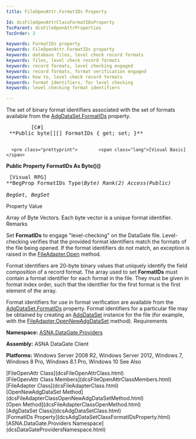 ```yaml
---
title: FileOpenAttr.FormatIDs Property

Id: dcsFileOpenAttrClassFormatIDsProperty
TocParent: dcsFileOpenAttrProperties
TocOrder: 2

keywords: FormatIDs property
keywords: FileOpenAttr.FormatIDs property
keywords: database files, level check record formats
keywords: files, level check record formats
keywords: record formats, level checking engaged
keywords: record formats, format verification engaged
keywords: how to, level check record formats
keywords: format identifiers, for level checking
keywords: level checking format identifiers

---
```


The set of binary format identifiers associated with the set of formats available from the [AdgDataSet.FormatIDs](dcsAdgDataSetClassFormatIDsProperty.html) property.
<pre class="prettyprint">        <span class="lang">[C#]</span>
 **Public byte[][] FormatIDs { get; set; }** 
      </pre>
      <pre class="prettyprint">        <span class="lang">[Visual Basic]</span>
 **Public Property FormatIDs As Byte()()** 
      </pre>
      <pre class="prettyprint">
        <span class="lang">[Visual RPG]</span>
 **BegProp FormatIDs Type(*Byte) Rank(2) Access(*Public)<br />   BegGet, BegSet** 
      </pre>

Property Value

Array of Byte Vectors. Each byte vector is a unique format identifier.
Remarks

Set **FormatIDs** to engage "level-checking" on the DataGate file. Level-checking verifies that the provided format identifiers match the formats of the file being opened. If the format identifiers do not match, an exception is raised in the [FileAdapter.Open](dcsFileAdapterClassOpenMethod.html) method.

Format identifiers are 20-byte binary values that uniquely identify the field composition of a record format. The array used to set **FormatIDs** must contain a format identifier for each format in the file. They must be given in format index order, such that the identifier for the first format is the first element of the array.

Format identifiers for use in format verification are available from the [AdgDataSet.FormatIDs](dcsAdgDataSetClassFormatIDsProperty.html) property. Format identifiers for a particular file may be obtained by creating an [AdgDataSet](dcsAdgDataSetClass.html) instance for the file (for example, with the [ FileAdapter.OpenNewAdgDataSet](dcsFileAdapterClassOpenNewAdgDataSetMethod.html) method).
Requirements

**Namespace:** [ ASNA.DataGate.Providers](dcsDataGateProvidersNamespace.html) 

**Assembly:** ASNA DataGate Client

**Platforms:** Windows Server 2008 R2, Windows Server 2012, Windows 7, Windows 8 Pro, Windows 8.1 Pro, Windows 10
See Also

<dl />
      [FileOpenAttr Class](dcsFileOpenAttrClass.html)
      <br />
      [FileOpenAttr Class Members](dcsFileOpenAttrClassMembers.html)
      <br />
      [FileAdapter Class](dcsFileAdapterClass.html)
      <br />
      [OpenNewAdgDataSet Method](dcsFileAdapterClassOpenNewAdgDataSetMethod.html)
      <br />
      [Open Method](dcsFileAdapterClassOpenMethod.html)
      <br />
      [AdgDataSet Class](dcsAdgDataSetClass.html)
      <br />
      [FormatIDs Property](dcsAdgDataSetClassFormatIDsProperty.html)
      <br />
      [ASNA.DataGate.Providers Namespace](dcsDataGateProvidersNamespace.html)

